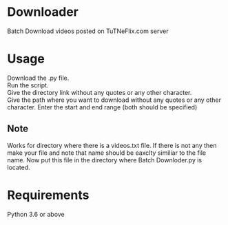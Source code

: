 # Downloader
Batch Download videos posted on TuTNeFlix.com server

# Usage
Download the .py file.<br />
Run the script. </br>
Give the directory link without any quotes or any other character.</br>
Give the path where you want to download without any quotes or any other character.
Enter the start and end range (both should be specified)

## Note
Works for directory where there is a videos.txt file.
If there is not any then make your file and note that name should be eaxclty similiar to the file name.
Now put this file in the directory where Batch Downloder.py is located.

# Requirements
Python 3.6 or above
